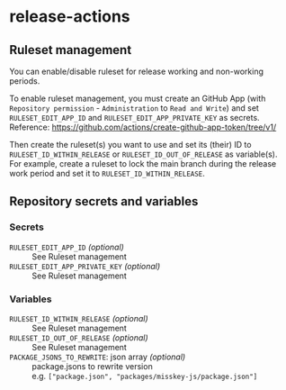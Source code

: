 # release-actions

## Ruleset management
You can enable/disable ruleset for release working and non-working periods.

To enable ruleset management, you must create an GitHub App (with `Repository permission` - `Administration` to `Read and Write`) and set `RULESET_EDIT_APP_ID` and `RULESET_EDIT_APP_PRIVATE_KEY` as secrets.  
Reference: https://github.com/actions/create-github-app-token/tree/v1/

Then create the ruleset(s) you want to use and set its (their) ID to `RULESET_ID_WITHIN_RELEASE` or `RULESET_ID_OUT_OF_RELEASE` as variable(s).  
For example, create a ruleset to lock the main branch during the release work period and set it to `RULESET_ID_WITHIN_RELEASE`.

## Repository secrets and variables
### Secrets
<dl>
<dt><code>RULESET_EDIT_APP_ID</code> <i>(optional)</i></dt>
<dd>See Ruleset management</dd>
<dt><code>RULESET_EDIT_APP_PRIVATE_KEY</code> <i>(optional)</i></dt>
<dd>See Ruleset management</dd>
</dl>

### Variables

<dl>
<dt><code>RULESET_ID_WITHIN_RELEASE</code> <i>(optional)</i></dt>
<dd>See Ruleset management</dd>
<dt><code>RULESET_ID_OUT_OF_RELEASE</code> <i>(optional)</i></dt>
<dd>See Ruleset management</dd>
<dt><code>PACKAGE_JSONS_TO_REWRITE</code>: json array <i>(optional)</i></dt>
<dd>package.jsons to rewrite version<br>e.g. <code>["package.json", "packages/misskey-js/package.json"]</code></dd>
</dl>
